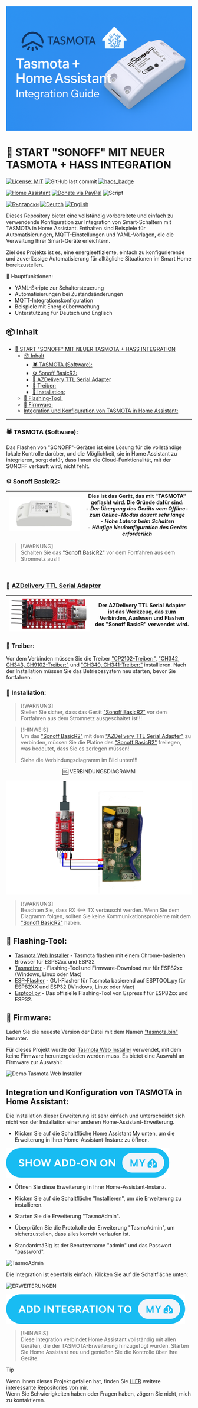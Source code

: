 ![BANNER](/IMG/banner.png)  

# 🤖 START "SONOFF" MIT NEUER TASMOTA + HASS INTEGRATION  

[![License: MIT](https://img.shields.io/badge/License-MIT-yellow.svg?color=ff00d8)](https://opensource.org/licenses/MIT)
![GitHub last commit](https://img.shields.io/github/last-commit/Bacard1/TASMOTA-switch.svg?color=ff00d8)
[![hacs_badge](https://img.shields.io/badge/HACS-2025.5.3-orange.svg?color=ff00d8)](https://github.com/hacs/integration)

[![Home Assistant](https://img.shields.io/badge/.-HOME_ASSISTANT-blue?logo=homeassistant)](https://www.home-assistant.io/) 
[![Donate via PayPal](https://img.shields.io/badge/PayPal-DONATE-blue?logo=paypal)](https://www.paypal.com/donate/?hosted_button_id=AAWFZVF2XCP5A)
![Script](https://img.shields.io/badge/Script-YAML-blue?logo=yaml)

[![Български](https://img.shields.io/badge/BG-ЕЗИК-gree?logo=translate&labelColor=gray&style=flat-square&link=https://example.com/bg
)](BG.md)
[![Deutch](https://img.shields.io/badge/DE-SPRACHE-gree?logo=translate&labelColor=gray&style=flat-square&link=https://example.com/bg
)](DE.md)
[![English](https://img.shields.io/badge/EN-LANGUAGE-gree?logo=translate&labelColor=gray&style=flat-square&link=https://example.com/bg)](README.md)

Dieses Repository bietet eine vollständig vorbereitete und einfach zu verwendende Konfiguration zur Integration von Smart-Schaltern mit TASMOTA in Home Assistant. Enthalten sind Beispiele für Automatisierungen, MQTT-Einstellungen und YAML-Vorlagen, die die Verwaltung Ihrer Smart-Geräte erleichtern.  

Ziel des Projekts ist es, eine energieeffiziente, einfach zu konfigurierende und zuverlässige Automatisierung für alltägliche Situationen im Smart Home bereitzustellen.  

📌 Hauptfunktionen:  

- YAML-Skripte zur Schaltersteuerung  
- Automatisierungen bei Zustandsänderungen  
- MQTT-Integrationskonfiguration  
- Beispiele mit Energieüberwachung  
- Unterstützung für Deutsch und Englisch  

## 📦 Inhalt  

- [🤖 START "SONOFF" MIT NEUER TASMOTA + HASS INTEGRATION](#-start-sonoff-mit-neuer-tasmota--hass-integration)
	- [📦 Inhalt](#-inhalt)
		- [🕷️ TASMOTA (Software):](#️-tasmota-software)
		- [⚙️ Sonoff BasicR2:](#️-sonoff-basicr2)
		- [🔗 AZDelivery TTL Serial Adapter](#-azdelivery-ttl-serial-adapter)
		- [💾 Treiber:](#-treiber)
		- [🧩 Installation:](#-installation)
	- [💊 Flashing-Tool:](#-flashing-tool)
	- [💉 Firmware:](#-firmware)
	- [Integration und Konfiguration von TASMOTA in Home Assistant:](#integration-und-konfiguration-von-tasmota-in-home-assistant)

---  

### 🕷️ TASMOTA (Software):  

Das Flashen von "SONOFF"-Geräten ist eine Lösung für die vollständige lokale Kontrolle darüber, und die Möglichkeit, sie in Home Assistant zu integrieren, sorgt dafür, dass Ihnen die Cloud-Funktionalität, mit der SONOFF verkauft wird, nicht fehlt.  

### ⚙️ [Sonoff BasicR2][sonoff]:  

| ![Sonoff BasicR2](/IMG/BASICR2.png) | Dies ist das Gerät, das mit "TASMOTA" geflasht wird. Die Gründe dafür sind: <br> - *Der Übergang des Geräts vom Offline- zum Online-Modus dauert sehr lange* <br> - *Hohe Latenz beim Schalten* <br> - *Häufige Neukonfiguration des Geräts erforderlich* |  
|-----|-----|  

> [!WARNUNG]  
> Schalten Sie das ["Sonoff BasicR2"][sonoff] vor dem Fortfahren aus dem Stromnetz aus!!!  

<br>  

### 🔗 [AZDelivery TTL Serial Adapter][azd]  

| ![AZDelivery TTL Serial Adapter](/IMG/TTL%20Adapter.png) | Der AZDelivery TTL Serial Adapter ist das Werkzeug, das zum Verbinden, Auslesen und Flashen des "Sonoff BasicR" verwendet wird. |  
|-----|-----|  

### 💾 Treiber:  

Vor dem Verbinden müssen Sie die Treiber ["CP2102-Treiber:"](https://www.silabs.com/products/development-tools/software/usb-to-uart-bridge-vcp-drivers), ["CH342, CH343, CH9102-Treiber:"](https://www.wch.cn/downloads/CH343SER_ZIP.html) und ["CH340, CH341-Treiber:"](https://www.wch.cn/downloads/CH341SER_ZIP.html) installieren. Nach der Installation müssen Sie das Betriebssystem neu starten, bevor Sie fortfahren.  

### 🧩 Installation:  

> [!WARNUNG]  
> Stellen Sie sicher, dass das Gerät ["Sonoff BasicR2"][sonoff] vor dem Fortfahren aus dem Stromnetz ausgeschaltet ist!!!  

> [!HINWEIS]  
> Um das ["Sonoff BasicR2"][sonoff] mit dem ["AZDelivery TTL Serial Adapter"][azd] zu verbinden, müssen Sie die Platine des ["Sonoff BasicR2"][sonoff] freilegen, was bedeutet, dass Sie es zerlegen müssen!  
>  
> Siehe die Verbindungsdiagramm im Bild unten!!!  

<p align=center> 🆒 VERBINDUNGSDIAGRAMM </p>  

![Verbindungsdiagramm](/IMG/sonoff-basicr2-modul.png)  

> [!WARNUNG]  
> Beachten Sie, dass RX <--> TX vertauscht werden. Wenn Sie dem Diagramm folgen, sollten Sie keine Kommunikationsprobleme mit dem ["Sonoff BasicR2"][sonoff] haben.  

## 💊 Flashing-Tool:  

- [Tasmota Web Installer](https://tasmota.github.io/install/) - Tasmota flashen mit einem Chrome-basierten Browser für ESP82xx und ESP32  
- [Tasmotizer](https://github.com/tasmota/tasmotizer/releases) - Flashing-Tool und Firmware-Download nur für ESP82xx (Windows, Linux oder Mac)  
- [ESP-Flasher](https://github.com/Jason2866/ESP_Flasher) - GUI-Flasher für Tasmota basierend auf ESPTOOL.py für ESP82XX und ESP32 (Windows, Linux oder Mac)  
- [Esptool.py](https://github.com/espressif/esptool) - Das offizielle Flashing-Tool von Espressif für ESP82xx und ESP32.  

## 💉 Firmware:  

Laden Sie die neueste Version der Datei mit dem Namen ["tasmota.bin"](https://ota.tasmota.com/tasmota/release/) herunter.  

Für dieses Projekt wurde der [Tasmota Web Installer](https://tasmota.github.io/install/) verwendet, mit dem keine Firmware heruntergeladen werden muss. Es bietet eine Auswahl an Firmware zur Auswahl:  

![Demo Tasmota Web Installer](/IMG/TASMOTA-WEB.gif)  

## Integration und Konfiguration von TASMOTA in Home Assistant:  

Die Installation dieser Erweiterung ist sehr einfach und unterscheidet sich nicht von der Installation einer anderen Home-Assistant-Erweiterung.  

- Klicken Sie auf die Schaltfläche Home Assistant My unten, um die Erweiterung in Ihrer Home-Assistant-Instanz zu öffnen.  

[![ZUR ERWEITERUNG](https://raw.githubusercontent.com/Bacard1/icon-set-project/9e7e05e78747dc0ecaa404a33cbe9e5d264ad003/button/button%20ADD-ON%20ON.svg)](https://my.home-assistant.io/redirect/supervisor_addon/?addon=a0d7b954_sonweb&repository_url=https%3A%2F%2Fgithub.com%2Fhassio-addons%2Frepository)  

- Öffnen Sie diese Erweiterung in Ihrer Home-Assistant-Instanz.  

- Klicken Sie auf die Schaltfläche "Installieren", um die Erweiterung zu installieren.  

- Starten Sie die Erweiterung "TasmoAdmin".  

- Überprüfen Sie die Protokolle der Erweiterung "TasmoAdmin", um sicherzustellen, dass alles korrekt verlaufen ist.  

- Standardmäßig ist der Benutzername "admin" und das Passwort "password".  

![TasmoAdmin](/IMG/TASMOTA.gif)  

Die Integration ist ebenfalls einfach. Klicken Sie auf die Schaltfläche unten:  

![ERWEITERUNGEN](/IMG/TASMOTA-Finish.gif)  

[![ZUR INTEGRATION](https://raw.githubusercontent.com/Bacard1/icon-set-project/9e7e05e78747dc0ecaa404a33cbe9e5d264ad003/button/button%20ADD%20INTEGRATION%20TO.svg)](https://my.home-assistant.io/redirect/config_flow_start?domain=tasmota)  

> [!HINWEIS]  
> Diese Integration verbindet Home Assistant vollständig mit allen Geräten, die der TASMOTA-Erweiterung hinzugefügt wurden. Starten Sie Home Assistant neu und genießen Sie die Kontrolle über Ihre Geräte.  

> [!TIP]  
> Wenn Ihnen dieses Projekt gefallen hat, finden Sie [HIER](https://github.com/Bacard1?tab=repositories) weitere interessante Repositories von mir.  
> Wenn Sie Schwierigkeiten haben oder Fragen haben, zögern Sie nicht, mich zu kontaktieren.  

[sonoff]: https://www.amazon.de/SONOFF-BASICR4-Lichtschalter-Intelligenter-%C3%9Cberhitzungsschutzfunktion/dp/B0CG8XDJ35/ref=sr_1_2_sspa?__mk_de_DE=%C3%85M%C3%85%C5%BD%C3%95%C3%91&crid=3CMT8DHMKLZV2&dib=eyJ2IjoiMSJ9.KXz9r3CypIhIVQgNxT_fRRIXSv-_QJ7HYot3T9WVhWio4PEeNr_0ODHa9fsuvzBoQtgE-qLeoSI6hQ32-rg9B8qog9vHVBaMA5rrgNjJD1c3010AmXTH5u2_McLbmJKW.UyaG9DIU92qqhsySG8ho9AABr_ownM1IAcmqx6VV7UA&dib_tag=se&keywords=sonoff%2Bbasic&qid=1731277654&s=ce-de&sprefix=sonoff%2Bbasic%2Celectronics%2C90&sr=1-2-spons&sp_csd=d2lkZ2V0TmFtZT1zcF9hdGY&th=1  

[azd]: https://www.amazon.de/AZDelivery-Adapter-kompatibel-FT232RL-inklusive/dp/B0DJ2J8LJM/ref=sr_1_1_sspa?__mk_de_DE=%C3%85M%C3%85%C5%BD%C3%95%C3%91&crid=6IF4MKNS4A5T&dib=eyJ2IjoiMSJ9._d-RneqdaNTqbSZPIzlD09nusj5HRIQO-OdnwFACIJPChaFh0mSw_okV_YNRHpHk5hL9HFiuG1JWvmmTtW_lFXNdrgu2gEqH9a1Jys2oqrlRKBEGIV3B6YD85U2tEd1YrLK5gGRQL9O3G8yIEfzxRhauCQTjDdWMGRJJwUEmo7fnqblcY63CtKW0IM2ThWU1Ngu_NxnQpYbzU6GI0_PfVIsR4dZZ3LY2ATQ6J_GWyX_CVp4fCv2gV3zdygqymyBhzKkI92fOa1UI81vrCmBVtrT-OZQdtuI-DC-HPV2Mo1Q.wArW0v1fUUeFpffPXDInIyLM66yaBRHGi-TwZQ-ePS8&dib_tag=se&keywords=TTL%2BSerial%2BConverter%2BAdapter%2Baz&qid=1731285082&s=ce-de&sprefix=ttl%2Bserial%2Bconverter%2Badapter%2Baz%2Celectronics%2C112&sr=1-1-spons&sp_csd=d2lkZ2V0Tm
